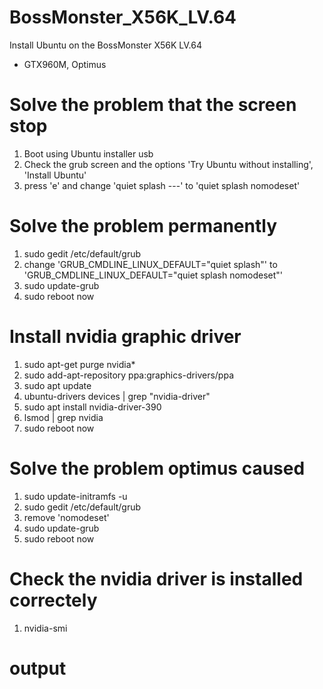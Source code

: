 # BossMonster_X56K_LV.64
Install Ubuntu on the BossMonster X56K LV.64
- GTX960M, Optimus

# Solve the problem that the screen stop
1. Boot using Ubuntu installer usb
2. Check the grub screen and the options 'Try Ubuntu without installing', 'Install Ubuntu'
3. press 'e' and change 'quiet splash ---' to 'quiet splash nomodeset'

# Solve the problem permanently
1. sudo gedit /etc/default/grub
2. change 'GRUB_CMDLINE_LINUX_DEFAULT="quiet splash"' to 'GRUB_CMDLINE_LINUX_DEFAULT="quiet splash nomodeset"'
3. sudo update-grub
4. sudo reboot now

# Install nvidia graphic driver
1. sudo apt-get purge nvidia*
2. sudo add-apt-repository ppa:graphics-drivers/ppa
3. sudo apt update
4. ubuntu-drivers devices | grep "nvidia-driver"
5. sudo apt install nvidia-driver-390
6. lsmod | grep nvidia
7. sudo reboot now

# Solve the problem optimus caused
1. sudo update-initramfs -u
2. sudo gedit /etc/default/grub
3. remove 'nomodeset'
4. sudo update-grub
5. sudo reboot now

# Check the nvidia driver is installed correctely
1. nvidia-smi

# output
